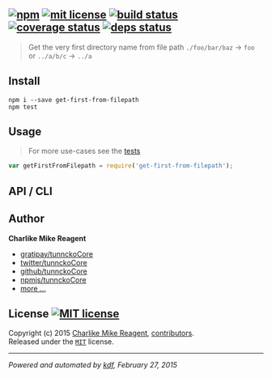 ## [![npm][npmjs-img]][npmjs-url] [![mit license][license-img]][license-url] [![build status][travis-img]][travis-url] [![coverage status][coveralls-img]][coveralls-url] [![deps status][daviddm-img]][daviddm-url]

> Get the very first directory name from file path `./foo/bar/baz` -> `foo` or `../a/b/c` -> `../a`

## Install
```
npm i --save get-first-from-filepath
npm test
```


## Usage
> For more use-cases see the [tests](./test.js)

```js
var getFirstFromFilepath = require('get-first-from-filepath');
```


## API / CLI


## Author
**Charlike Mike Reagent**
+ [gratipay/tunnckoCore][author-gratipay]
+ [twitter/tunnckoCore][author-twitter]
+ [github/tunnckoCore][author-github]
+ [npmjs/tunnckoCore][author-npmjs]
+ [more ...][contrib-more]


## License [![MIT license][license-img]][license-url]
Copyright (c) 2015 [Charlike Mike Reagent][contrib-more], [contributors][contrib-graf].  
Released under the [`MIT`][license-url] license.


[npmjs-url]: http://npm.im/get-first-from-filepath
[npmjs-img]: https://img.shields.io/npm/v/get-first-from-filepath.svg?style=flat&label=get-first-from-filepath

[coveralls-url]: https://coveralls.io/r/tunnckoCore/get-first-from-filepath?branch=master
[coveralls-img]: https://img.shields.io/coveralls/tunnckoCore/get-first-from-filepath.svg?style=flat

[license-url]: https://github.com/tunnckoCore/get-first-from-filepath/blob/master/license.md
[license-img]: https://img.shields.io/badge/license-MIT-blue.svg?style=flat

[travis-url]: https://travis-ci.org/tunnckoCore/get-first-from-filepath
[travis-img]: https://img.shields.io/travis/tunnckoCore/get-first-from-filepath.svg?style=flat

[daviddm-url]: https://david-dm.org/tunnckoCore/get-first-from-filepath
[daviddm-img]: https://img.shields.io/david/tunnckoCore/get-first-from-filepath.svg?style=flat

[author-gratipay]: https://gratipay.com/tunnckoCore
[author-twitter]: https://twitter.com/tunnckoCore
[author-github]: https://github.com/tunnckoCore
[author-npmjs]: https://npmjs.org/~tunnckocore

[contrib-more]: http://j.mp/1stW47C
[contrib-graf]: https://github.com/tunnckoCore/get-first-from-filepath/graphs/contributors

***

_Powered and automated by [kdf](https://github.com/tunnckoCore), February 27, 2015_